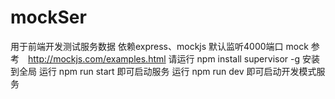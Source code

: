 # mockSer
用于前端开发测试服务数据
依赖express、mockjs
默认监听4000端口
mock 参考　http://mockjs.com/examples.html
请运行 npm install supervisor -g  安装到全局
运行 npm run start 即可启动服务
运行 npm run dev 即可启动开发模式服务
